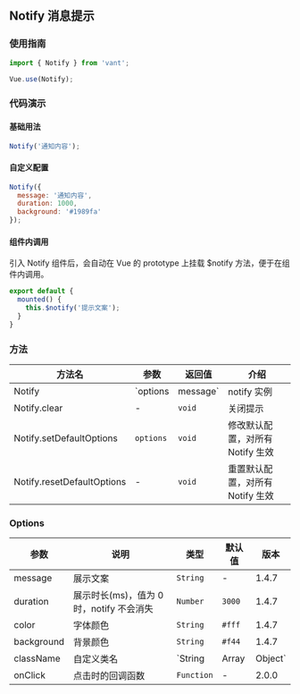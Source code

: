## Notify 消息提示

### 使用指南
``` javascript
import { Notify } from 'vant';

Vue.use(Notify);
```

### 代码演示

#### 基础用法

```js
Notify('通知内容');
```

#### 自定义配置

```js
Notify({
  message: '通知内容',
  duration: 1000,
  background: '#1989fa'
});
```

#### 组件内调用

引入 Notify 组件后，会自动在 Vue 的 prototype 上挂载 $notify 方法，便于在组件内调用。

```js
export default {
  mounted() {
    this.$notify('提示文案');
  }
}
```

### 方法

| 方法名 | 参数 | 返回值 | 介绍 |
|------|------|------|------|
| Notify | `options | message` | notify 实例 | 展示提示 |
| Notify.clear | - | `void` | 关闭提示 |
| Notify.setDefaultOptions | `options` | `void` | 修改默认配置，对所有 Notify 生效 |
| Notify.resetDefaultOptions | - | `void` | 重置默认配置，对所有 Notify 生效 |

### Options

| 参数 | 说明 | 类型 | 默认值 | 版本 |
|------|------|------|------|------|
| message | 展示文案 | `String` | - | 1.4.7 |
| duration | 展示时长(ms)，值为 0 时，notify 不会消失 | `Number` | `3000` | 1.4.7 |
| color | 字体颜色 | `String` | `#fff` | 1.4.7 |
| background | 背景颜色 | `String` | `#f44` | 1.4.7 |
| className | 自定义类名 | `String | Array | Object` | - | 1.6.0 |
| onClick | 点击时的回调函数 | `Function` | - | 2.0.0 |
